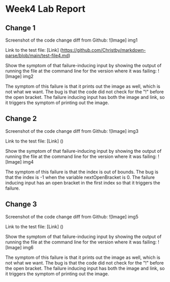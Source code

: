 # Week4 Lab Report

## Change 1
Screenshot of the code change diff from Github:
![Image] img1

Link to the test file:
[Link] (https://github.com/Christby/markdown-parse/blob/main/test-file4.md)

Show the symptom of that failure-inducing input by showing the output of running the file at the command line for the version where it was failing:
![Image] img2

The symptom of this failure is that it prints out the image as well, which is not what we want. 
The bug is that the code did not check for the "!" before the open bracket.
The failure inducing input has both the image and link, so it triggers the symptom of printing out the image.


## Change 2
Screenshot of the code change diff from Github:
![Image] img3

Link to the test file:
[Link] ()

Show the symptom of that failure-inducing input by showing the output of running the file at the command line for the version where it was failing:
![Image] img4

The symptom of this failure is that the index is out of bounds.
The bug is that the index is -1 when the variable nextOpenBracket is 0. 
The failure inducing input has an open bracket in the first index so that it triggers the failure.


## Change 3
Screenshot of the code change diff from Github:
![Image] img5

Link to the test file:
[Link] ()

Show the symptom of that failure-inducing input by showing the output of running the file at the command line for the version where it was failing:
![Image] img6

The symptom of this failure is that it prints out the image as well, which is not what we want. The bug is that the code did not check for the 
"!" before the open bracket. The failure inducing input has both the image and link, so it triggers the symptom of printing out the image.
